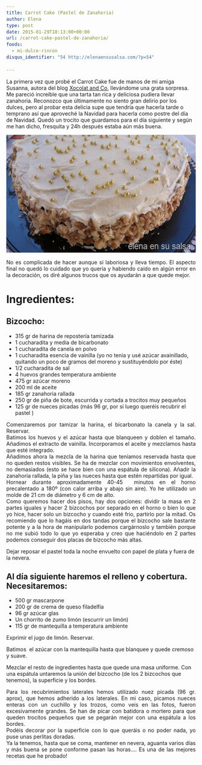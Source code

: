 ```yaml
---
title: Carrot Cake (Pastel de Zanahoria)
author: Elena
type: post
date: 2015-01-29T18:13:00+00:00
url: /carrot-cake-pastel-de-zanahoria/
foods:
  - mi-dulce-rincon
disqus_identifier: "54 http://elenaensusalsa.com/?p=54"

---
```

La primera vez que probé el Carrot Cake fue de manos de mi amiga Susanna, autora del blog <a href="http://xocolatco.blogspot.com/" target="_blank" rel="noopener">Xocolat and Co</a>, llevándome una grata sorpresa. Me pareció increíble que una tarta tan rica y deliciosa pudiera llevar zanahoria. Reconozco que últimamente no siento gran delirio por los dulces, pero al probar esta delicia supe que tendría que hacerla tarde o temprano así que aproveché la Navidad para hacerla como postre del día de Navidad. Quedó un trocito que guardamos para el día siguiente y según me han dicho, fresquita y 24h después estaba aún más buena.

[<img class="alignnone size-full wp-image-331" src="/2018/03/P1050574_thumb-25255B4-25255D.jpg" alt="" width="557" height="313" />][1]

<div align="justify">
  No es complicada de hacer aunque sí laboriosa y lleva tiempo. El aspecto final no quedó lo cuidado que yo quería y habiendo caído en algún error en la decoración, os diré algunos trucos que os ayudarán a que quede mejor.
</div>

<h1 align="justify">
  Ingredientes:
</h1>

<h2 align="justify">
  Bizcocho:
</h2>

  * 315 gr de harina de repostería tamizada
  * 1 cucharadita y media de bicarbonato
  * 1 cucharadita de canela en polvo
  * 1 cucharadita esencia de vainilla (yo no tenia y usé azúcar avainillado, quitando un poco de gramos del moreno y sustituyéndolo por éste)
  * 1/2 cucharadita de sal
  * 4 huevos grandes temperatura ambiente
  * 475 gr azúcar moreno
  * 200 ml de aceite
  * 185 gr zanahoria rallada
  * 250 gr de piña de bote, escurrida y cortada a trocitos muy pequeños
  * 125 gr de nueces picadas (más 96 gr, por si luego queréis recubrir el pastel )

<div align="justify">
  Comenzaremos por tamizar la harina, el bicarbonato la canela y la sal. Reservar.<br /> Batimos los huevos y el azúcar hasta que blanqueen y doblen el tamaño. Añadimos el extracto de vainilla. Incorporamos el aceite y mezclamos hasta que esté integrado.<br /> Añadimos ahora la mezcla de la harina que teníamos reservada hasta que no queden restos visibles. Se ha de mezclar con movimientos envolventes, no demasiados (esto se hace bien con una espátula de silicona). Añadir la zanahoria rallada, la piña y las nueces hasta que estén repartidas por igual.<br /> Hornear durante aproximadamente 40-45  minutos en el horno precalentado a 180º (con calor arriba y abajo sin aire). Yo he utilizado un molde de 21 cm de diámetro y 6 cm de alto.
</div>

<div align="justify">
  Como queremos hacer dos pisos, hay dos opciones: dividir la masa en 2 partes iguales y hacer 2 bizcochos por separado en el horno o bien lo que yo hice, hacer solo un bizcocho y cuando esté frio, partirlo por la mitad. Os recomiendo que lo hagáis en dos tandas porque el bizcocho sale bastante potente y a la hora de manipularlo podemos cargárnoslo y también porque no me subió todo lo que yo esperaba y creo que haciéndolo en 2 partes podemos conseguir dos placas de bizcocho más altas.
</div>

Dejar reposar el pastel toda la noche envuelto con papel de plata y fuera de la nevera.

## Al día siguiente haremos el relleno y cobertura. Necesitaremos:

  * 500 gr mascarpone
  * 200 gr de crema de queso filadelfia
  * 96 gr azúcar glas
  * Un chorrito de zumo limón (escurrir un limón)
  * 115 gr de mantequilla a temperatura ambiente

Exprimir el jugo de limón. Reservar.
  
Batimos  el azúcar con la mantequilla hasta que blanquee y quede cremoso y suave.
  
Mezclar el resto de ingredientes hasta que quede una masa uniforme. Con una espátula untaremos la unión del bizcocho (de los 2 bizcochos que tenemos), la superficie y los bordes.

<div align="justify">
  Para los recubrimientos laterales hemos utilizado nuez picada (96 gr. aprox), que hemos adherido a los laterales. En mi caso, picamos nueces enteras con un cuchillo y los trozos, como veis en las fotos, fueron excesivamente grandes. Se han de picar con batidora o mortero para que queden trocitos pequeños que se pegarán mejor con una espátula a los bordes.
</div>

<div align="justify">
  Podéis decorar por la superficie con lo que queráis o no poder nada, yo puse unas perlitas doradas.
</div>

<div align="justify">
  Ya la tenemos, hasta que se coma, mantener en nevera, aguanta varios días y más buena se pone conforme pasan las horas…. Es una de las mejores recetas que he probado!
</div>

 [1]: /2018/03/P1050574_thumb-25255B4-25255D.jpg
